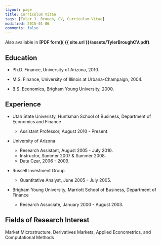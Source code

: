 ```yaml
---
layout: page
title: Curriculum Vitae
tags: [Tyler J. Brough, CV, Curriculum Vitae]
modified: 2015-01-06
comments: false
---
```


Also available in **[PDF form]( {{ site.url }}/assets/TylerBroughCV.pdf)**.


## Education

* Ph.D. Finance, University of Arizona, 2010.

* M.S. Finance, University of Illinois at Urbana-Champaign, 2004.

* B.S. Economics, Brigham Young University, 2000.

## Experience

* Utah State Univeristy, Huntsman School of Business, Department of Economics and Finance
    - Assistant Professor, August 2010 - Present.

* University of Arizona
    - Research Assistant, August 2005 - July 2010.
    - Instructor, Summer 2007 & Summer 2008.
    - Data Czar, 2006 - 2009.

* Russell Investment Group
    - Quantitative Analyst, June 2005 - July 2005.

* Brigham Young University, Marriott School of Business, Department of Finance
    - Research Associate, January 2000 - August 2003.

## Fields of Research Interest 

Market Microstructure, Derivatives Markets, Applied Econometrics, and
Computational Methods

